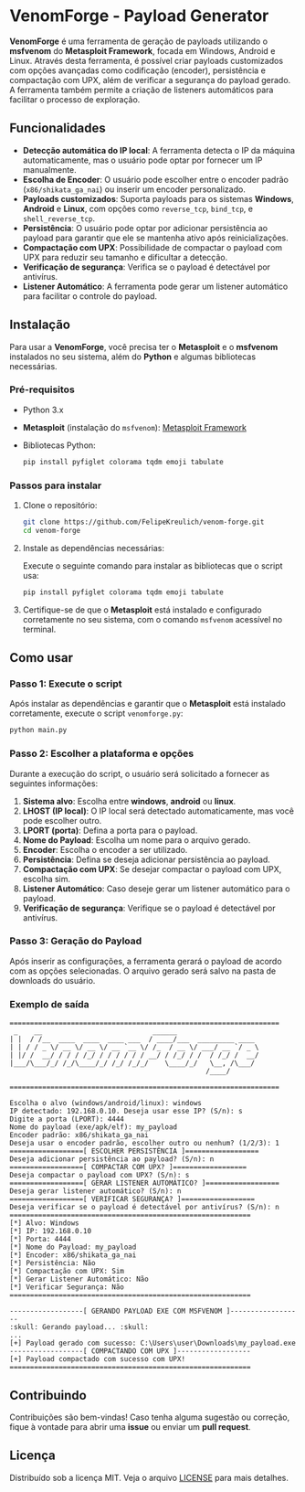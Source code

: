 
# VenomForge - Payload Generator

**VenomForge** é uma ferramenta de geração de payloads utilizando o **msfvenom** do **Metasploit Framework**, focada em Windows, Android e Linux. Através desta ferramenta, é possível criar payloads customizados com opções avançadas como codificação (encoder), persistência e compactação com UPX, além de verificar a segurança do payload gerado. A ferramenta também permite a criação de listeners automáticos para facilitar o processo de exploração.

## Funcionalidades

- **Detecção automática do IP local**: A ferramenta detecta o IP da máquina automaticamente, mas o usuário pode optar por fornecer um IP manualmente.
- **Escolha de Encoder**: O usuário pode escolher entre o encoder padrão (`x86/shikata_ga_nai`) ou inserir um encoder personalizado.
- **Payloads customizados**: Suporta payloads para os sistemas **Windows**, **Android** e **Linux**, com opções como `reverse_tcp`, `bind_tcp`, e `shell_reverse_tcp`.
- **Persistência**: O usuário pode optar por adicionar persistência ao payload para garantir que ele se mantenha ativo após reinicializações.
- **Compactação com UPX**: Possibilidade de compactar o payload com UPX para reduzir seu tamanho e dificultar a detecção.
- **Verificação de segurança**: Verifica se o payload é detectável por antivírus.
- **Listener Automático**: A ferramenta pode gerar um listener automático para facilitar o controle do payload.

## Instalação

Para usar a **VenomForge**, você precisa ter o **Metasploit** e o **msfvenom** instalados no seu sistema, além do **Python** e algumas bibliotecas necessárias.

### Pré-requisitos

- Python 3.x
- **Metasploit** (instalação do `msfvenom`): [Metasploit Framework](https://metasploit.help.rapid7.com/docs/installing-the-metasploit-framework)
- Bibliotecas Python:

  ```bash
  pip install pyfiglet colorama tqdm emoji tabulate
  ```

### Passos para instalar

1. Clone o repositório:

   ```bash
   git clone https://github.com/FelipeKreulich/venom-forge.git
   cd venom-forge
   ```

2. Instale as dependências necessárias:

   Execute o seguinte comando para instalar as bibliotecas que o script usa:

   ```bash
   pip install pyfiglet colorama tqdm emoji tabulate
   ```

3. Certifique-se de que o **Metasploit** está instalado e configurado corretamente no seu sistema, com o comando `msfvenom` acessível no terminal.

## Como usar

### Passo 1: Execute o script

Após instalar as dependências e garantir que o **Metasploit** está instalado corretamente, execute o script `venomforge.py`:

```bash
python main.py
```

### Passo 2: Escolher a plataforma e opções

Durante a execução do script, o usuário será solicitado a fornecer as seguintes informações:

1. **Sistema alvo**: Escolha entre **windows**, **android** ou **linux**.
2. **LHOST (IP local)**: O IP local será detectado automaticamente, mas você pode escolher outro.
3. **LPORT (porta)**: Defina a porta para o payload.
4. **Nome do Payload**: Escolha um nome para o arquivo gerado.
5. **Encoder**: Escolha o encoder a ser utilizado.
6. **Persistência**: Defina se deseja adicionar persistência ao payload.
7. **Compactação com UPX**: Se desejar compactar o payload com UPX, escolha sim.
8. **Listener Automático**: Caso deseje gerar um listener automático para o payload.
9. **Verificação de segurança**: Verifique se o payload é detectável por antivírus.

### Passo 3: Geração do Payload

Após inserir as configurações, a ferramenta gerará o payload de acordo com as opções selecionadas. O arquivo gerado será salvo na pasta de downloads do usuário.

### Exemplo de saída

```
==================================================================
 _    __                           ______
| |  / /__  ____  ____  ____ ___  / ____/___  _________ ____ 
| | / / _ \/ __ \/ __ \/ __ `__ \/ /_  / __ \/ ___/ __ `/ _ \
| |/ /  __/ / / / /_/ / / / / / / __/ / /_/ / /  / /_/ /  __/
|___/\___/_/ /_/\____/_/ /_/ /_/_/    \____/_/   \__, /\___/ 
                                                /____/       

==================================================================

Escolha o alvo (windows/android/linux): windows
IP detectado: 192.168.0.10. Deseja usar esse IP? (S/n): s
Digite a porta (LPORT): 4444
Nome do payload (exe/apk/elf): my_payload
Encoder padrão: x86/shikata_ga_nai
Deseja usar o encoder padrão, escolher outro ou nenhum? (1/2/3): 1
==================[ ESCOLHER PERSISTÊNCIA ]==================
Deseja adicionar persistência ao payload? (S/n): n
==================[ COMPACTAR COM UPX? ]==================
Deseja compactar o payload com UPX? (S/n): s
==================[ GERAR LISTENER AUTOMÁTICO? ]==================
Deseja gerar listener automático? (S/n): n
==================[ VERIFICAR SEGURANÇA? ]==================
Deseja verificar se o payload é detectável por antivírus? (S/n): n
===========================================================
[*] Alvo: Windows
[*] IP: 192.168.0.10
[*] Porta: 4444
[*] Nome do Payload: my_payload
[*] Encoder: x86/shikata_ga_nai
[*] Persistência: Não
[*] Compactação com UPX: Sim
[*] Gerar Listener Automático: Não
[*] Verificar Segurança: Não
===========================================================

------------------[ GERANDO PAYLOAD EXE COM MSFVENOM ]------------------
:skull: Gerando payload... :skull:
...
[+] Payload gerado com sucesso: C:\Users\user\Downloads\my_payload.exe
------------------[ COMPACTANDO COM UPX ]------------------
[+] Payload compactado com sucesso com UPX!
===========================================================
```

## Contribuindo

Contribuições são bem-vindas! Caso tenha alguma sugestão ou correção, fique à vontade para abrir uma **issue** ou enviar um **pull request**.

## Licença

Distribuído sob a licença MIT. Veja o arquivo [LICENSE](LICENSE) para mais detalhes.
